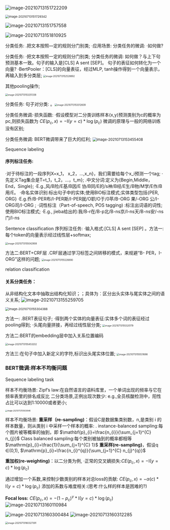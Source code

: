 ![image-20210713151722209](C:/Users/86182/AppData/Roaming/Typora/typora-user-images/image-20210713151722209.png)

<img src="C:/Users/86182/AppData/Roaming/Typora/typora-user-images/image-20210713151729342.png" alt="image-20210713151729342" style="zoom:67%;" />

![image-20210713151757558](bert04-micheal.assets/image-20210713151757558.png)

![image-20210713151810925](bert04-micheal.assets/image-20210713151810925.png)

分类任务:
	.把文本按照—定的规则分门别类;
	·应用场景:
分类任务的微调:
·如何做?

分类任务:
·把文本按照一定的规则分门别类;
分类任务的微调:
如何做？与上下句预测基本一致。句子的输入是[CLS] A sent [SEP]。
句子的表征如何转化为一个向量?
·BertPooler：[CLS]的向量表征，经过MLP,
tanh操作得到一个向量表示，再输入到多分类层;
<img src="bert04-micheal.assets/image-20210713152528892.png" alt="image-20210713152528892" style="zoom: 50%;" />

其他pooling操作;

<img src="bert04-micheal.assets/image-20210713153251338.png" alt="image-20210713153251338" style="zoom: 50%;" />

分类任务∶
句子对分类:
。<img src="bert04-micheal.assets/image-20210713153312609.png" alt="image-20210713153312609" style="zoom: 50%;" />

分类任务微调:·损失函数:
·假设模型对二分类训练样本(x,y)预测类别为c的概率为pc,则损失函数为
	$C E\left(p_{c}, x\right)=-\mathrm{I}(y=c) * \log \left(p_{c}\right)$
微调的原理与一般的网络训练没有区别;

分类任务微调:
BERT微调带来了巨大的红利;
<img src="bert04-micheal.assets/image-20210713153455408.png" alt="image-20210713153455408" style="zoom: 80%;" />

Sequence labeling
#### 序列标注任务:
·对于待标注的一段序列X=x_1， x_2，...,x_n}，我们需要给每个x_i预测一个tag;
·先定义Tag集合是T=t_1，t_2，...，t_m};
.中文分词:定义为{Begin,Middle，End，Single};
	·E.g.,风/B险/E基/B因/E 协/B同/E的/s神/B经/E生/B物/M学/E作/B用/E。
·命名实体识别:标出句子中的实体;使用BIO标注模式;实体类型包括{PER, ORG}
	·E.g.乔/B-PER布/I-PER斯/I-PER就/O职/O于/0苹/B-ORG 果/-ORG 公/I-ORG司/I-ORG ;
·词性标注（Part-of-speech, POS tagging) :标注出词语的词性;使用BIO标注模式;
	·E.g., jieba给出的:我/B-r在/B-p北/B-ns京/I-ns天/B-ns安/-ns门/I-ns

Sentence classification
序列标注任务:
·输入格式:[CLS] A sent [SEP]
。方法一:每个token的向量表示经过线性层+softmax;

<img src="bert04-micheal.assets/image-20210713155042908.png" alt="image-20210713155042908" style="zoom: 50%;" />

方法二:BERT+CRF层
.CRF层通过学习标签之间转移的模式，来规避“B-
PER，I-ORG”这样的问题;
<img src="bert04-micheal.assets/image-20210713155226890.png" alt="image-20210713155226890" style="zoom:50%;" />

relation classification
#### 关系分类任务：
从非结构化文本中抽取出结构化知识；；具体为︰区分出头实体与尾实体之间的语义关系;
![image-20210713155259705](bert04-micheal.assets/image-20210713155259705.png)

<img src="bert04-micheal.assets/image-20210713155304388.png" alt="image-20210713155304388" style="zoom:67%;" />

方法一:
.BERT表征句子;
·得到两个实体的向量表征:实体多个词的表征经过
pooling得到;
·头尾向量拼接，再经过线性层分类;
<img src="bert04-micheal.assets/image-20210713155320179.png" alt="image-20210713155320179" style="zoom:50%;" />

方法二:BERT的embedding层中加入关系位置编码

<img src="bert04-micheal.assets/image-20210713155453202.png" alt="image-20210713155453202" style="zoom:50%;" />

方法三:在句子中加入新定义的字符,标识出头尾实体位置;
<img src="bert04-micheal.assets/image-20210713155531698.png" alt="image-20210713155531698" style="zoom:50%;" />

### BERT微调:样本不均衡问题
Sequence labeling task

样本不均衡场景:
Zipf’s law:在自然语言的语料库里，一个单词出现的频率与它在频率表里的排名成反比
二分类场景,正例出现次数少: e.g.,全员核酸检测中，阳性占比可以达到1:10000或者更小;

<img src="bert04-micheal.assets/image-20210713155630946.png" alt="image-20210713155630946" style="zoom:40%;" />

样本不均衡场景:
**重采样（re-sampling)**：假设C是数据集类别数，n,是类别 i 的样本数量，则从类别 i 中采样一个样本的概率:
. instance-balanced sampling:每个图片被等概率的抽到，即 $\mathbf{p}_{i}=\frac{n_{i}}{\sum_{j=1}^{C} n_{j}}$
Class balanced sampling:每个类别被抽到的概率都相等 $\mathrm{p}_{i}=\frac{1}{\sum_{j=1}^{C} 1}$
**重采样(re-sampling)**，假设q ∈(0,1), $\mathrm{p}_{i}=\frac{n_{i}^{q}}{\sum_{j=1}^{C} n_{j}^{q}}$

**重加权(re-weighting)**：以二分类为例,
·正常的交叉嫡损失:$C E\left(p_{c}, x\right)=-\mathrm{I}(y=c) * \log \left(p_{c}\right)$

通过增加一个系数,来控制少数类别的样本对总loss的贡献:
$C E\left(p_{c}, x\right)=-\alpha(c) * \mathrm{I}(y=c) * \log \left(p_{c}\right)$
添加的系数与难度相关:(思考:什么样的样本是困难的?)

**Focal loss:**
$C E\left(p_{c}, x\right)=-\left(1-p_{c}\right)^{\gamma} * \mathrm{I}(y=c) * \log \left(p_{c}\right)$
![image-20210713160110984](bert04-micheal.assets/image-20210713160110984.png)

![image-20210713160300484](bert04-micheal.assets/image-20210713160300484.png)
![image-20210713160312285](bert04-micheal.assets/image-20210713160312285.png)

<img src="bert04-micheal.assets/image-20210713160327391.png" alt="image-20210713160327391" style="zoom:50%;" />